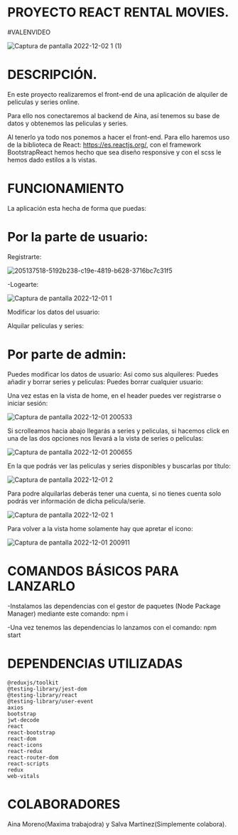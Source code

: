 # PROYECTO REACT RENTAL MOVIES.

#VALENVIDEO

![Captura de pantalla 2022-12-02 1 (1)](https://user-images.githubusercontent.com/114058655/205349725-743592fd-fdcb-4500-bde2-1103df528b71.png)


# DESCRIPCIÓN.

En este proyecto realizaremos el front-end de una aplicación de alquiler de peliculas y series online.

Para ello nos conectaremos al backend de Aina, así tenemos su base de datos y obtenemos las peliculas y series.

Al tenerlo ya todo nos ponemos a hacer el front-end. Para ello haremos uso de la biblioteca de React: https://es.reactjs.org/, 
con el framework BootstrapReact hemos hecho que sea diseño responsive y con el scss le hemos dado estilos a ls vistas.

# FUNCIONAMIENTO
La aplicación esta hecha de forma que puedas:

# Por la parte de usuario:
 
Registrarte:

![205137518-5192b238-c19e-4819-b628-3716bc7c31f5](https://user-images.githubusercontent.com/114058655/205346760-ea7c3092-8bec-40e6-ac1f-f94bbbadad2a.png)

-Logearte: 

![Captura de pantalla 2022-12-01 1](https://user-images.githubusercontent.com/114058655/205342305-39a62bc9-7550-4eaf-9776-2d78ea440ff4.png)


 Modificar los datos del usuario:
 
 Alquilar peliculas y series:

# Por parte de admin: 
 Puedes modificar los datos de usuario:
 Asi como sus alquileres: 
 Puedes añadir y borrar series y peliculas: 
 Puedes borrar cualquier usuario:

Una vez estas en la vista de home, en el header puedes ver registrarse o iniciar sesión: 

![Captura de pantalla 2022-12-01 200533](https://user-images.githubusercontent.com/114058655/205138375-c9585fe3-b9a2-41ea-b076-f844d999bd36.png)

Si scrolleamos hacia abajo llegarás a series y peliculas, si hacemos click en una de las dos opciones nos llevará a la vista de series o peliculas: 

![Captura de pantalla 2022-12-01 200655](https://user-images.githubusercontent.com/114058655/205138619-29276950-309f-480b-b443-4ef5723074fa.png)

En la que podrás ver las peliculas y series disponibles y buscarlas por título: 

![Captura de pantalla 2022-12-01 2](https://user-images.githubusercontent.com/114058655/205347041-99da8338-22ec-4bea-a0cc-700bfc603f77.png)

Para podre alquilarlas deberás tener una cuenta, si no tienes cuenta solo podrás ver información de dicha pelicula/serie.

![Captura de pantalla 2022-12-02 1](https://user-images.githubusercontent.com/114058655/205346705-1ce8f3ee-01e5-48e6-8db7-d219c5e3ea73.png)

Para volver a la vista home solamente hay que apretar el icono:

![Captura de pantalla 2022-12-01 200911](https://user-images.githubusercontent.com/114058655/205138960-b953a4a1-f12a-4d21-9dba-79e6fb80b6c5.png)



# COMANDOS BÁSICOS PARA LANZARLO

-Instalamos las dependencias con el gestor de paquetes (Node Package Manager) mediante este comando: npm i

-Una vez tenemos las dependencias lo lanzamos con el comando: npm start

# DEPENDENCIAS UTILIZADAS

    @reduxjs/toolkit
    @testing-library/jest-dom
    @testing-library/react
    @testing-library/user-event
    axios
    bootstrap
    jwt-decode
    react
    react-bootstrap
    react-dom
    react-icons
    react-redux
    react-router-dom
    react-scripts
    redux
    web-vitals
    
# COLABORADORES

Aina Moreno(Maxima trabajodra) y Salva Martínez(Simplemente colabora).

